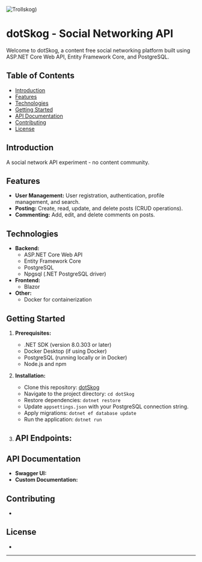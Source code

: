  
![Trollskog](https://github.com/ericbr0wne/dotSkog/blob/main/images/Pr%C3%A4staskogen_-naturreservat-med-vresbo_JohannesErlandssonMOSTPHOTOS.jpg?raw=true))

# dotSkog - Social Networking API
Welcome to dotSkog, a content free social networking platform built using ASP.NET Core Web API, Entity Framework Core, and PostgreSQL.

## Table of Contents

- [Introduction](#introduction)
- [Features](#features)
- [Technologies](#technologies)
- [Getting Started](#getting-started)
- [API Documentation](#api-documentation)
- [Contributing](#contributing)
- [License](#license)

## Introduction

A social network API experiment - no content community.

## Features

- **User Management:** User registration, authentication, profile management, and search.
- **Posting:** Create, read, update, and delete posts (CRUD operations).
- **Commenting:**  Add, edit, and delete comments on posts. 

## Technologies

- **Backend:**
    - ASP.NET Core Web API
    - Entity Framework Core
    - PostgreSQL
    - Npgsql (.NET PostgreSQL driver)
- **Frontend:** 
    - Blazor
- **Other:** 
    - Docker for containerization

## Getting Started

1. **Prerequisites:**
   - .NET SDK (version 8.0.303 or later)
   - Docker Desktop (if using Docker)
   - PostgreSQL (running locally or in Docker)
   - Node.js and npm

2. **Installation:**
   - Clone this repository: [dotSkog](https://github.com/ericbr0wne/dotSkog)
   - Navigate to the project directory: `cd dotSkog`
   - Restore dependencies: `dotnet restore`
   - Update `appsettings.json` with your PostgreSQL connection string.
   - Apply migrations: `dotnet ef database update`
   - Run the application: `dotnet run`

3. **API Endpoints:**
   - 

## API Documentation

- **Swagger UI:** 
- **Custom Documentation:** 

## Contributing

- 

## License

- 

---
